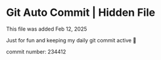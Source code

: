 # Git Auto Commit | Hidden File

This file was added Feb 12, 2025

Just for fun and keeping my daily git commit active 🤪

commit number: 234412
